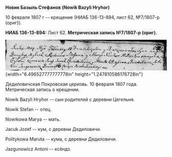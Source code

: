 **Новик Базыль Стефанов (Nowik Bazyli Hryhor)**

10 февраля 1807 г -- крещение (НИАБ 136-13-894, лист 62, №7/1807-р
(ориг)).

**НИАБ 136-13-894:** Лист 62. **Метрическая запись №7/1807-р (ориг).**

![](./media/ee5e05c2c02ee36b0052bd96b2c836a20b627283.png){width="6.496527777777778in"
height="1.247810586176728in"}

Дедиловичская Покровская церковь. 10 февраля 1807 года. Метрическая
запись о крещении.

Nowik Bazyli Hryhor -- сын родителей с деревни Цегельня.

Nowik Stefan -- отец.

Nowikowa Marya -- мать.

Jacuk Jozef -- кум, с деревни Дедиловичи.

Politykowa Maruta -- кума, с деревни Дедиловичи.

Jazgunowicz Antoni -- ксёндз.
